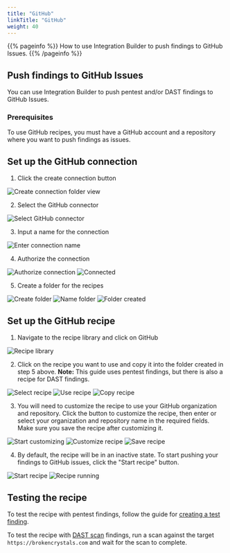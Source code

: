 ```yaml
---
title: "GitHub"
linkTitle: "GitHub"
weight: 40
---
```


{{% pageinfo %}}
How to use Integration Builder to push findings to GitHub Issues.
{{% /pageinfo %}}

## Push findings to GitHub Issues

You can use Integration Builder to push pentest and/or DAST findings to GitHub Issues.

### Prerequisites

To use GitHub recipes, you must have a GitHub account and a repository where you
want to push findings as issues.

## Set up the GitHub connection

1. Click the create connection button

![Create connection folder view](/integrations/integration_builder/how_to_guides/github/01_create-connection-start.png "Create connection folder view")

2. Select the GitHub connector

![Select GitHub connector](/integrations/integration_builder/how_to_guides/github/02_new-connection.png "Select GitHub connector")

3. Input a name for the connection

![Enter connection name](/integrations/integration_builder/how_to_guides/github/03_connect-to-github.png "Enter connection name")

4. Authorize the connection

![Authorize connection](/integrations/integration_builder/how_to_guides/github/04_oauth-authorize.png "Authorize connection")
![Connected](/integrations/integration_builder/how_to_guides/github/05_connected.png "Connected")

5. Create a folder for the recipes

![Create folder](/integrations/integration_builder/how_to_guides/github/06_create-folder.png "Create folder")
![Name folder](/integrations/integration_builder/how_to_guides/github/07_name-folder.png "Name folder")
![Folder created](/integrations/integration_builder/how_to_guides/github/08_folder-created.png "Folder created")

## Set up the GitHub recipe

1. Navigate to the recipe library and click on GitHub

![Recipe library](/integrations/integration_builder/how_to_guides/github/09_recipe-library.png "Recipe library")

2. Click on the recipe you want to use and copy it into the folder created in step 5 above.
**Note:** This guide uses pentest findings, but there is also a recipe for DAST findings.

![Select recipe](/integrations/integration_builder/how_to_guides/github/10_select-recipe.png "Select recipe")
![Use recipe](/integrations/integration_builder/how_to_guides/github/11_use-recipe.png "Use recipe")
![Copy recipe](/integrations/integration_builder/how_to_guides/github/12_copy-recipe.png "Copy recipe")

3. You will need to customize the recipe to use your GitHub organization and
repository. Click the button to customize the recipe, then enter or select your
organization and repository name in the required fields. Make sure you save the
recipe after customizing it.

![Start customizing](/integrations/integration_builder/how_to_guides/github/13_customize-recipe-start.png "Start customizing")
![Customize recipe](/integrations/integration_builder/how_to_guides/github/14_customize-recipe.png "Customize recipe")
![Save recipe](/integrations/integration_builder/how_to_guides/github/15_save-recipe.png "Save recipe")

4. By default, the recipe will be in an inactive state. To start pushing your
findings to GitHub issues, click the "Start recipe" button.

![Start recipe](/integrations/integration_builder/how_to_guides/github/16_start-recipe.png "Start recipe")
![Recipe running](/integrations/integration_builder/how_to_guides/github/17_recipe-running.png "Recipe running")

## Testing the recipe

To test the recipe with pentest findings, follow the guide for
[creating a test finding](/integrations/development/create-test-finding/).

To test the recipe with [DAST scan](/platform-deep-dive/scans/)
findings, run a scan against the target `https://brokencrystals.com` and wait
for the scan to complete.
